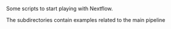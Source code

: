Some scripts to start playing with Nextflow. 

The subdirectories contain examples related to the main pipeline